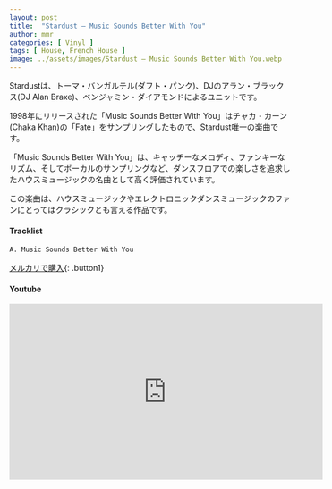 ```yaml
---
layout: post
title:  "Stardust – Music Sounds Better With You"
author: mmr
categories: [ Vinyl ]
tags: [ House, French House ]
image: ../assets/images/Stardust – Music Sounds Better With You.webp
---
```


Stardustは、トーマ・バンガルテル(ダフト・パンク)、DJのアラン・ブラックス(DJ Alan Braxe)、ベンジャミン・ダイアモンドによるユニットです。

1998年にリリースされた「Music Sounds Better With You」はチャカ・カーン(Chaka Khan)の「Fate」をサンプリングしたもので、Stardust唯一の楽曲です。

「Music Sounds Better With You」は、キャッチーなメロディ、ファンキーなリズム、そしてボーカルのサンプリングなど、ダンスフロアでの楽しさを追求したハウスミュージックの名曲として高く評価されています。

この楽曲は、ハウスミュージックやエレクトロニックダンスミュージックのファンにとってはクラシックとも言える作品です。

#### Tracklist
```md
A. Music Sounds Better With You
```

[メルカリで購入](https://jp.mercari.com/item/m55707483061?afid=6142608987){: .button1}

#### Youtube
<iframe width="560" height="315" src="https://www.youtube.com/embed/ctcRHPME-ZU?si=mEkVicpT_aS4kyYq" title="YouTube video player" frameborder="0" allow="accelerometer; autoplay; clipboard-write; encrypted-media; gyroscope; picture-in-picture; web-share" referrerpolicy="strict-origin-when-cross-origin" allowfullscreen></iframe>